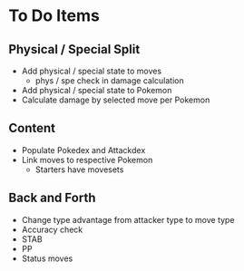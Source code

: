 # To Do Items

## Physical / Special Split

- Add physical / special state to moves
  - phys / spe check in damage calculation
- Add physical / special state to Pokemon
- Calculate damage by selected move per Pokemon

## Content

- Populate Pokedex and Attackdex
- Link moves to respective Pokemon
  - Starters have movesets

## Back and Forth

- Change type advantage from attacker type to move type
- Accuracy check
- STAB
- PP
- Status moves
